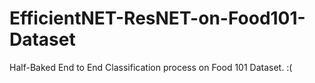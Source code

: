 # EfficientNET-ResNET-on-Food101-Dataset
Half-Baked End to End Classification process on Food 101 Dataset. :(
